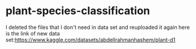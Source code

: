 # plant-species-classification
I deleted the files that I don't need in data set and reuploaded it again
here is the link of new data set:https://www.kaggle.com/datasets/abdellrahmanhashem/plant-d1
